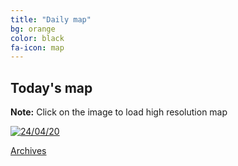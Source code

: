 ```yaml
---
title: "Daily map"
bg: orange
color: black
fa-icon: map
---
```


## Today's map
<p class="aligncenter"><strong>Note:</strong> Click on the image to load high resolution map

<a href="https://imgpile.com/images/IAgMbC.png"><img alt="24/04/20" src="https://imgpile.com/images/IAgMbC.md.png" border="0"></a>

<a class="button2" href="https://elseasama.github.io/chcovid19/archives.html">Archives</a></p>


